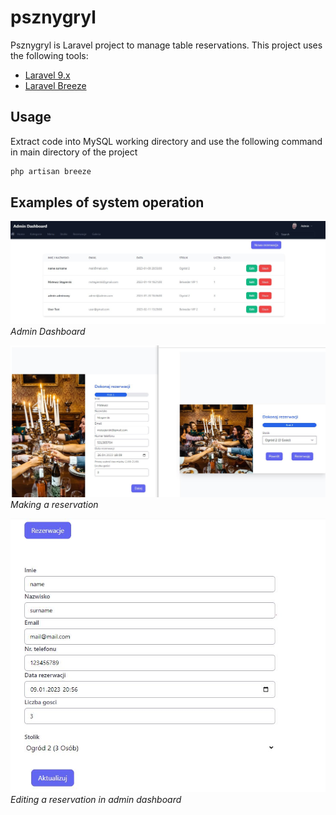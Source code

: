# psznygryl

Psznygryl is Laravel project  to manage table reservations. This project uses the following tools:

- [Laravel 9.x](https://github.com/laravel/laravel)
- [Laravel Breeze](https://github.com/laravel/breeze)

## Usage

Extract code into MySQL working directory and use the following command in main directory of the project

```bash
php artisan breeze
```

## Examples of system operation

![admin dashboard](examples/admin_dashboard.JPG)
*Admin Dashboard*

![reservation](examples/reservation.JPG)
*Making a reservation*

![edit panel](examples/edit_panel.JPG)
*Editing a reservation in admin dashboard*

